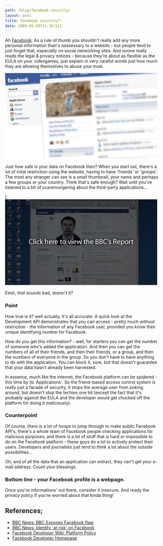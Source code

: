 ```yaml
---
path: /blog/facebook-security/
layout: post
title: Facebook security?!
date: 2008-05-30T21:10:51Z
---
```


Ah [Facebook](http://www.facebook.com). As a rule of thumb you shouldn't really add any more personal information than's nessessary to a website - but people tend to just forget that, especially on social networking sites. And noone really reads the legal & privacy notices - because they're about as flexible as the EULA on your videogames, just explain in very careful words just how much they are allowing themselves to abuse your trust.

![](facebook.jpg)

Just how safe is your data on Facebook then? When you start out, there's a lot of inital restriction using the website, having to have 'friends' or 'groups'. The most any stranger can see is a small thumbnail, your name and perhaps a few groups or your country. Think that's safe enough? Wait until you've listened to a bit of scaremongering about the third-party applications...

[![](bbcreport.jpg)

Eesh, that sounds bad, doesn't it?

### **Point**

How true is it? well actually, it's all accurate. A quick look at the Development API demonstrates that you can access - pretty much without restriction - the information of any Facebook user, provided you know their unique identifying number for Facebook.

How do you get this information? - well, for starters you can get the number of someone who's added the application. And then you can get the numbers of all of their friends, and then their friends, or a group, and then the numbers of everyone in the group. So you don't have to have anything to do with the application. You can block it, sure, but that doesn't guarantee that your data hasn't already been harvested.

In essence, much like the internet, the Facebook platform can be spidered - this time by its 'Applications'. So the friend-based access control system is really just a facade of security, it stops the average user from poking around, but doesn't stop the techies one bit (except the fact that it's probably against the EULA and the developer would get chucked off the platform for doing it maliciously).

### **Counterpoint**

Of course, there is a lot of hoops to jump through to make public Facebook API's, there's a whole team of Facebook people checking applications for malicious purposes, and there is a lot of stuff that is hard or impossible to do on the Facebook platform - these guys do a lot to actively protect their users. Developers and journalists just tend to think a lot about the outside possibilities...

Oh, and of all the data that an application can extract, they can't get your e-mail address. Count your blessings.

### **Bottom line - your Facebook profile is a webpage.**

Once you're informations' out there, consider it insecure. And ready the privacy policy if you're worried about that kinda thing!

References;
-----------

*   [BBC News: BBC Exposes Facebook flaw](http://news.bbc.co.uk/1/hi/technology/7376738.stm)
*   [BBC News: Identity 'at risk' on Facebook](http://news.bbc.co.uk/1/hi/programmes/click_online/7375772.stm)
*   [Facebook Developer Wiki: Platform Policy](http://wiki.developers.facebook.com/index.php/Platform_Policy)
*   [Facebook Developer Homepage](http://developers.facebook.com/get_started.php)
